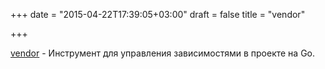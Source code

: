 +++
date = "2015-04-22T17:39:05+03:00"
draft = false
title = "vendor"

+++

<p><a href="https://github.com/kardianos/vendor">vendor</a>&nbsp;- Инструмент для управления зависимостями в проекте на Go.</p>

